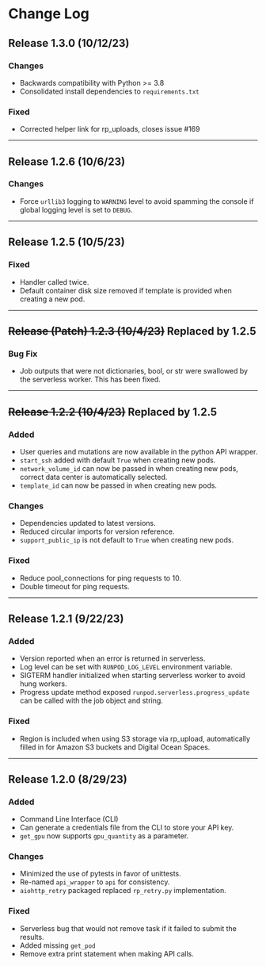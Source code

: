 # Change Log

## Release 1.3.0 (10/12/23)

### Changes

- Backwards compatibility with Python >= 3.8
- Consolidated install dependencies to `requirements.txt`

### Fixed

- Corrected helper link for rp_uploads, closes issue #169

---

## Release 1.2.6 (10/6/23)

### Changes

- Force `urllib3` logging to `WARNING` level to avoid spamming the console if global logging level is set to `DEBUG`.

---

## Release 1.2.5 (10/5/23)

### Fixed

- Handler called twice.
- Default container disk size removed if template is provided when creating a new pod.

---

## ~~Release (Patch) 1.2.3 (10/4/23)~~ Replaced by 1.2.5

### Bug Fix

- Job outputs that were not dictionaries, bool, or str were swallowed by the serverless worker. This has been fixed.

---

## ~~Release 1.2.2 (10/4/23)~~ Replaced by 1.2.5

### Added

- User queries and mutations are now available in the python API wrapper.
- `start_ssh` added with default `True` when creating new pods.
- `network_volume_id` can now be passed in when creating new pods, correct data center is automatically selected.
- `template_id` can now be passed in when creating new pods.

### Changes

- Dependencies updated to latest versions.
- Reduced circular imports for version reference.
- `support_public_ip` is not default to `True` when creating new pods.

### Fixed

- Reduce pool_connections for ping requests to 10.
- Double timeout for ping requests.

---

## Release 1.2.1 (9/22/23)

### Added

- Version reported when an error is returned in serverless.
- Log level can be set with `RUNPOD_LOG_LEVEL` environment variable.
- SIGTERM handler initialized when starting serverless worker to avoid hung workers.
- Progress update method exposed `runpod.serverless.progress_update` can be called with the job object and string.

### Fixed

- Region is included when using S3 storage via rp_upload, automatically filled in for Amazon S3 buckets and Digital Ocean Spaces.

---

## Release 1.2.0 (8/29/23)

### Added

- Command Line Interface (CLI)
- Can generate a credentials file from the CLI to store your API key.
- `get_gpu` now supports `gpu_quantity` as a parameter.

### Changes

- Minimized the use of pytests in favor of unittests.
- Re-named `api_wrapper` to `api` for consistency.
- `aiohttp_retry` packaged replaced `rp_retry.py` implementation.

### Fixed

- Serverless bug that would not remove task if it failed to submit the results.
- Added missing `get_pod`
- Remove extra print statement when making API calls.
